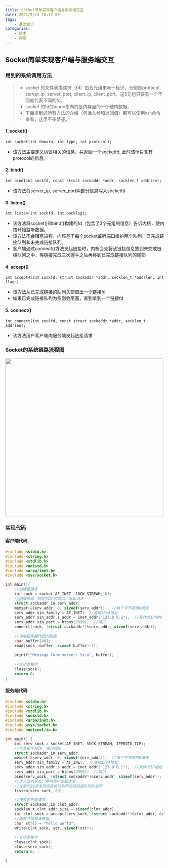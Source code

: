 ```yaml
---
title: Socket简单实现客户端与服务端交互
date: 2021/5/24 18:17:00
tags: 
    - 基础知识
categories:
    - 技术
    - 网络
---
```


## Socket简单实现客户端与服务端交互

### 用到的系统调用方法

> - socket 的文件表描述符（fd）由五元组来唯一标识，分别是protocol, server_ip, server_port, client_ip, client_port。这5元组只要有一个不同就代表不同的fd。
> - socket 的fd的inode指向的是内存里的一个结构数据。
> - 下面提到的所有方法的介绍（包括入参和返回值）都可以使用`man`命令查看，这里不多赘述。  

#### 1. socket()

```shell
int socket(int domain, int type, int protocol);
```
- 该方法主要定义协议相关的信息，并返回一个socketfd, 此时该fd只含有protocol的信息。
  
#### 2. bind()

```shell
int bind(int sockfd, const struct sockaddr *addr, socklen_t addrlen);
```
- 该方法将server_ip, server_port两部分信息写入socketfd
  
#### 3. listen()

```shell
int listen(int sockfd, int backlog);
```
- 该方法将socket()和bind()构建的fd（包含了3个元组的信息）告诉内核，使内核开始监听数据。
- 该方法不会阻塞进程，内核基于每个socket监听端口维护两个队列：已完成链接队列和未完成链接队列。
- 客户端通过connect()方法发起链接时，内核会先将该链接信息放到未完成链接队列之中，等链接完成三次握手之后再移到已完成链接队列的尾部

#### 4. accept()

```shell
int accept4(int sockfd, struct sockaddr *addr, socklen_t *addrlen, int flags);
```
- 该方法从已完成链接的队列头部取出一个链接fd
- 如果已完成链接队列为空则会阻塞，直到拿到一个链接fd

#### 5. connect()

```shell
int connect(int sockfd, const struct sockaddr *addr, socklen_t addrlen);
```
- 该方法用户客户端向服务端发起链接请求

### Socket的系统链路流程图

<img src="{{site.url}}/images/blog/socket-simple-1.jpg" width="500px">

### 实现代码

#### 客户端代码

```c
#include <stdio.h>
#include <string.h>
#include <stdlib.h>
#include <unistd.h>
#include <arpa/inet.h>
#include <sys/socket.h>

int main(){
    //创建套接字
    int sock = socket(AF_INET, SOCK_STREAM, 0);
    //向服务器（特定的IP和端口）发起请求
    struct sockaddr_in serv_addr;
    memset(&serv_addr, 0, sizeof(serv_addr));  //每个字节都用0填充
    serv_addr.sin_family = AF_INET;  //使用IPv4地址
    serv_addr.sin_addr.s_addr = inet_addr("127.0.0.1");  //具体的IP地址
    serv_addr.sin_port = htons(9999);  //端口
    connect(sock, (struct sockaddr*)&serv_addr, sizeof(serv_addr));
   
    //读取服务器传回的数据
    char buffer[40];
    read(sock, buffer, sizeof(buffer)-1);
   
    printf("Message form server: %s\n", buffer);
   
    //关闭套接字
    close(sock);
    return 0;
} 
```

#### 服务端代码

```c
#include <stdio.h>
#include <string.h>
#include <stdlib.h>
#include <unistd.h>
#include <arpa/inet.h>
#include <sys/socket.h>
#include <netinet/in.h>

int main() {
    int serv_sock = socket(AF_INET, SOCK_STREAM, IPPROTO_TCP);
    //将套接字和IP、端口绑定
    struct sockaddr_in serv_addr;
    memset(&serv_addr, 0, sizeof(serv_addr));  //每个字节都用0填充
    serv_addr.sin_family = AF_INET;  //使用IPv4地址
    serv_addr.sin_addr.s_addr = inet_addr("127.0.0.1");  //具体的IP地址
    serv_addr.sin_port = htons(9999);  //端口
    bind(serv_sock, (struct sockaddr*)&serv_addr, sizeof(serv_addr));
    //进入监听状态，等待用户发起请求
    //这里的20是未完成链接队列和完成链接队列的总和
    listen(serv_sock, 20);

    //接收客户端请求
    struct sockaddr_in clnt_addr;
    socklen_t clnt_addr_size = sizeof(clnt_addr);
    int clnt_sock = accept(serv_sock, (struct sockaddr*)&clnt_addr, &clnt_addr_size);
    //向客户端发送数据
    char str[] = "hello world";
    write(clnt_sock, str, sizeof(str));
   
    //关闭套接字
    close(clnt_sock);
    close(serv_sock);
    return 0;
    
}
```